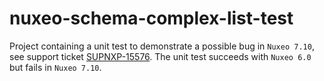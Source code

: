 # nuxeo-schema-complex-list-test

Project containing a unit test to demonstrate a possible bug in `Nuxeo 7.10`, see support ticket [SUPNXP-15576](https://jira.nuxeo.com/browse/SUPNXP-15576).
The unit test succeeds with `Nuxeo 6.0` but fails in `Nuxeo 7.10`.
